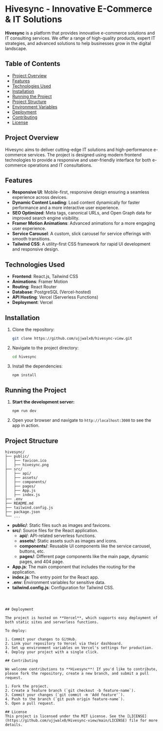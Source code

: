 

# Hivesync - Innovative E-Commerce & IT Solutions

**Hivesync** is a platform that provides innovative e-commerce solutions and IT consulting services. We offer a range of high-quality products, expert IT strategies, and advanced solutions to help businesses grow in the digital landscape.

## Table of Contents

- [Project Overview](#project-overview)
- [Features](#features)
- [Technologies Used](#technologies-used)
- [Installation](#installation)
- [Running the Project](#running-the-project)
- [Project Structure](#project-structure)
- [Environment Variables](#environment-variables)
- [Deployment](#deployment)
- [Contributing](#contributing)
- [License](#license)

## Project Overview

Hivesync aims to deliver cutting-edge IT solutions and high-performance e-commerce services. The project is designed using modern frontend technologies to provide a responsive and user-friendly interface for both e-commerce operations and IT consultations.

## Features

- **Responsive UI**: Mobile-first, responsive design ensuring a seamless experience across devices.
- **Dynamic Content Loading**: Load content dynamically for faster performance and a more interactive user experience.
- **SEO Optimized**: Meta tags, canonical URLs, and Open Graph data for improved search engine visibility.
- **Framer Motion Animations**: Advanced animations for a more engaging user experience.
- **Service Carousel**: A custom, slick carousel for service offerings with smooth transitions.
- **Tailwind CSS**: A utility-first CSS framework for rapid UI development and responsive design.

## Technologies Used

- **Frontend**: React.js, Tailwind CSS
- **Animations**: Framer Motion
- **Routing**: React Router
- **Database**: PostgreSQL (Vercel-hosted)
- **API Hosting**: Vercel (Serverless Functions)
- **Deployment**: Vercel

## Installation

1. Clone the repository:

   ```bash
   git clone https://github.com/ujjwalx0/hivesync-view.git
   ```

2. Navigate to the project directory:

   ```bash
   cd hivesync
   ```

3. Install the dependencies:

   ```bash
   npm install
   ```

## Running the Project

1. **Start the development server:**

   ```bash
   npm run dev
   ```

2. Open your browser and navigate to `http://localhost:3000` to see the app in action.

## Project Structure

```plaintext
hivesync/
├── public/
│   ├── favicon.ico
│   ├── hivesync.png
├── src/
│   ├── api/
│   ├── assets/
│   ├── components/
│   ├── pages/
│   ├── App.js
│   ├── index.js
├── .env
├── README.md
├── tailwind.config.js
├── package.json
└── ...
```

- **public/**: Static files such as images and favicons.
- **src/**: Source files for the React application.
  - **api/**: API-related serverless functions.
  - **assets/**: Static assets such as images and icons.
  - **components/**: Reusable UI components like the service carousel, buttons, etc.
  - **pages/**: Different page components like the main page, dynamic pages, and 404 page.
- **App.js**: The main component that includes the routing for the application.
- **index.js**: The entry point for the React app.
- **.env**: Environment variables for sensitive data.
- **tailwind.config.js**: Configuration for Tailwind CSS.




```



## Deployment

The project is hosted on **Vercel**, which supports easy deployment of both static sites and serverless functions.

To deploy:

1. Commit your changes to GitHub.
2. Link your repository to Vercel via their dashboard.
3. Set up environment variables on Vercel's settings for production.
4. Deploy your project with a single click.

## Contributing

We welcome contributions to **Hivesync**! If you'd like to contribute, please fork the repository, create a new branch, and submit a pull request.

1. Fork the project.
2. Create a feature branch (`git checkout -b feature-name`).
3. Commit your changes (`git commit -m 'Add feature'`).
4. Push to the branch (`git push origin feature-name`).
5. Open a pull request.

## License
This project is licensed under the MIT License. See the [LICENSE](https://github.com/ujjwalx0/Hivesync-view/main/LICENSE) file for more details.
